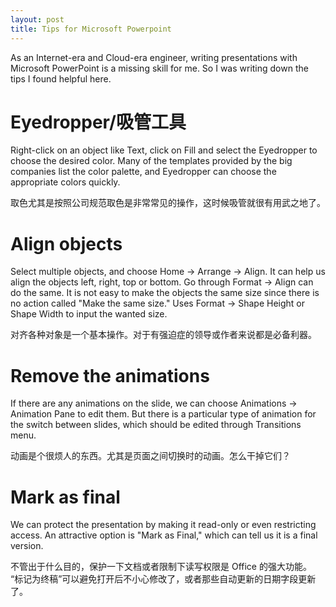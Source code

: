 ```yaml
---
layout: post
title: Tips for Microsoft Powerpoint
---
```


As an Internet-era and Cloud-era engineer, writing presentations with Microsoft
PowerPoint is a missing skill for me. So I was writing down the tips I found helpful here.

# Eyedropper/吸管工具

Right-click on an object like Text, click on Fill and select the Eyedropper
to choose the desired color. Many of the templates provided by the big companies
list the color palette, and Eyedropper can choose the appropriate colors quickly.

取色尤其是按照公司规范取色是非常常见的操作，这时候吸管就很有用武之地了。


# Align objects

Select multiple objects, and choose Home -> Arrange -> Align. It can help us
align the objects left, right, top or bottom. Go through Format -> Align can
do the same. It is not easy to make the objects the same size since there
is no action called "Make the same size." Uses Format -> Shape Height or Shape
Width to input the wanted size.

对齐各种对象是一个基本操作。对于有强迫症的领导或作者来说都是必备利器。


# Remove the animations

If there are any animations on the slide, we can choose Animations -> Animation
Pane to edit them. But there is a particular type of animation for the switch
between slides, which should be edited through Transitions menu.

动画是个很烦人的东西。尤其是页面之间切换时的动画。怎么干掉它们？


# Mark as final

We can protect the presentation by making it read-only or even restricting access.
An attractive option is "Mark as Final," which can tell us it is a final
version.

不管出于什么目的，保护一下文档或者限制下读写权限是 Office 的强大功能。
“标记为终稿”可以避免打开后不小心修改了，或者那些自动更新的日期字段更新了。


